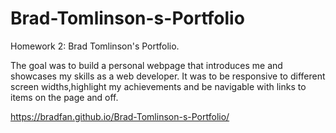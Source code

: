 # Brad-Tomlinson-s-Portfolio
Homework 2: Brad Tomlinson's Portfolio.

The goal was to build a personal webpage that introduces me and showcases my skills as a web developer. It was to be responsive to different screen widths,highlight my achievements and be navigable with links to items on the page and off.

https://bradfan.github.io/Brad-Tomlinson-s-Portfolio/


